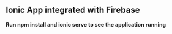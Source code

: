 ## Ionic App integrated with Firebase


**Run npm install and ionic serve to see the application running**


